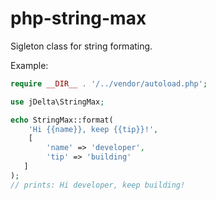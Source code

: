 # php-string-max

Sigleton class for string formating.

Example:

```php
require __DIR__ . '/../vendor/autoload.php';

use jDelta\StringMax;

echo StringMax::format(
    'Hi {{name}}, keep {{tip}}!',
    [
        'name' => 'developer',
        'tip' => 'building'
   ]
);
// prints: Hi developer, keep building!

```
